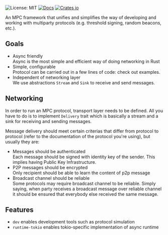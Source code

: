 ![License: MIT](https://img.shields.io/crates/l/round-based.svg)
[![Docs](https://docs.rs/round-based/badge.svg)](https://docs.rs/round-based)
[![Crates io](https://img.shields.io/crates/v/round-based.svg)](https://crates.io/crates/round-based)

An MPC framework that unifies and simplifies the way of developing and working with
multiparty protocols (e.g. threshold signing, random beacons, etc.).

## Goals

* Async friendly \
  Async is the most simple and efficient way of doing networking in Rust
* Simple, configurable \
  Protocol can be carried out in a few lines of code: check out examples.
* Independent of networking layer \
  We use abstractions `Stream` and `Sink` to receive and send messages.

## Networking

In order to run an MPC protocol, transport layer needs to be defined. All you have to do is to
implement `Delivery` trait which is basically a stream and a sink for receiving and sending messages.

Message delivery should meet certain criterias that differ from protocol to protocol (refer to
the documentation of the protocol you're using), but usually they are:

* Messages should be authenticated \
  Each message should be signed with identity key of the sender. This implies having Public Key
  Infrastructure.
* P2P messages should be encrypted \
  Only recipient should be able to learn the content of p2p message
* Broadcast channel should be reliable \
  Some protocols may require broadcast channel to be reliable. Simply saying, when party receives a
  broadcast message over reliable channel it should be ensured that everybody else received the same
  message.

## Features

* `dev` enables development tools such as protocol simulation
* `runtime-tokio` enables tokio-specific implementation of async runtime
